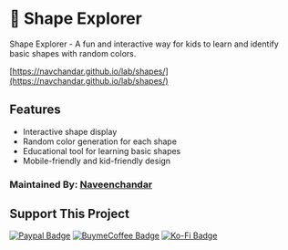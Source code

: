 
# 🔼 Shape Explorer

Shape Explorer - A fun and interactive way for kids to learn and identify basic shapes with random colors.


[https://navchandar.github.io/lab/shapes/](https://navchandar.github.io/lab/shapes/)



## Features
- Interactive shape display
- Random color generation for each shape
- Educational tool for learning basic shapes
- Mobile-friendly and kid-friendly design


### Maintained By: <a style="display:inline-block;" href="https://navchandar.github.io/">Naveenchandar</a>


## Support This Project

[![Paypal Badge](https://img.shields.io/badge/-Paypal-0070ba?style=for-the-badge&logo=data%3Aimage%2Fjpeg%3Bbase64%2C%2F9j%2F4AAQSkZJRgABAQAAAQABAAD%2F2wBDAAIBAQIBAQICAgICAgICAwUDAwMDAwYEBAMFBwYHBwcGBwcICQsJCAgKCAcHCg0KCgsMDAwMBwkODw0MDgsMDAz%2F2wBDAQICAgMDAwYDAwYMCAcIDAwMDAwMDAwMDAwMDAwMDAwMDAwMDAwMDAwMDAwMDAwMDAwMDAwMDAwMDAwMDAwMDAz%2FwgARCAAwADADAREAAhEBAxEB%2F8QAHQAAAgIBBQAAAAAAAAAAAAAABwgGCQIAAwQFCv%2FEABwBAAEEAwEAAAAAAAAAAAAAAAYCAwcIAAEFBP%2FaAAwDAQACEAMQAAAAdZSiYpqCdXycvSppyvSMUbKuLEBqPeeyxsX4su2oRUX2QQweZr0j8qBdJUyhfS8vqPk%2FEV3tVbWaafq4naOlKlyuxybCnaAD9sq5XBxxSVysGLjOdMLWa4WvNYLKIfSoU5sq7yAEYZOOCWb7LwozP%2F%2FEAD0QAAAFAwMBBAQJDQAAAAAAAAECAwQFBgcIABESCSExUbUKd5bTExQXIiM4cYGyMjM3QUJHV2GCg5Oh0f%2FaAAgBAQABPwDA%2FBOyVX4SWdlpaztqZKVlKHhHTx68pJg4cO11GCBzqqHMkJjnMYRMYwiOpvA%2FHWnYpZ49srZts2aJmUWWNRkcBCFKG5hH6HuAA30NqsOAP2W%2FsH7IR%2FuNQdjsQaheC1aW3sO4WN3FJSEf7jTXp94%2BuEiGJZGzqhD9oGCjY7tAf7Os7MFLJ0dhFeSWibNWqi5SLoabeNHbOk2CLhmsmwXOmomoVIDEOUxQMBiiA66eX1ArGer%2BA8tQ11vLjrUB0%2Fat%2BKujs3z8SNkxIqKahimHifYQ7e42lq4lEC8jzEmUviLs%2FwD3Ta6Mk0U5pT0omYP2ivVCj%2BLXo4eXVUVjcyq6Cm6gfTER8QTeMwevTKmanKYxRKnyEfyuW466gwGHAC%2BX0n7v5%2Fy1xrp5ciYBWOKHYBbfQHlzfXpM9x14K0Nu4NAwcJp0%2BFwX%2BSZUBLqpltkiE8e3RC8zCBS8x8ADfXSKoCoLP3IYVYJVmK8m7aJtC8vzqQn3NyAB%2FwBDrqF%2FUAvoXwt9PeWrjrp8Bw6fdkDeNvYDy5vr0mWuzvr80NT3MTN2EWq7%2FqUMBR%2FBrFzGSlbuW6WlqgZKulwcCinxUMQOIfZq32CNKtDg8h6QcvBKOxVNlVQ3%2B4dtYOYMzU5WEZUEwzJHQ0SsksVuqUyainEdwKBdg27tdQr5mAV9fV9P%2BWuddPMAPgFY3l%2FD%2BB8uQ11P%2Bjlc7N%2FIY9VRFQQDWNSQM3bJuhUE5CchEAHYNU3jdIYsMho2SdM3r9qqZRRRrv8ABmEw7bBv9msE6EYw2MdLqHj2qbtymdZUTIFBQxvhTB2jtv3AGg7zcdvm9gB%2BouuoaQwYB3z9X0%2F5c41g5nRY%2BlMG7NRMteW1cXLRVEQjV4ydVbHoOGixGCJTpqEOqBiHIYBKJTAGidQ%2BwJQMX5cbPe2kb77U3d%2FDmpZo0k%2BuDYV2%2BOO5llawj%2BRjfcvqDz0x0gYdFmxvVZtq1alEqSZKyjgAgf5tE6h1gOH6c7P%2B2cb77Wc2dllKtwfvHExd5LVyspK0PNs2bJnVrBZw7WUYLkTTTTKqJjnMbYoFKA6%2F%2F8QAJREAAQMDAgYDAAAAAAAAAAAAAQACAwQFEQYhBxASEyIxQVFS%2F9oACAECAQE%2FAPTyVEySeQRsCFhuDvcZTrFVN9xqSLtPDZRhNGHloRHytDUzJ7k1jgjBGwbgLs0rh5ALiJZqQQNqIAnHJ8VnA6VwspuueSX84VwLx8ppL1WWyOS2TOn9Y2VQOlxaz7K9vXC2EMppXfrCgoWTjL06O307vMgFa21tSw0rqGl3JUjhISftAjGXLSesKOgpe28bqxXZtZRiePYFa9uM0t3lLX%2BITnuduTyzhqcD1BoCptWXWKM08cmGKoqHzydx5yTz%2F8QAJREAAQMCBgIDAQAAAAAAAAAAAQACAwQRBQYSISJRBzEQFUET%2F9oACAEDAQE%2FAG%2BrIyCPmUa%2BDtMxCDtMlAFmFWYNym%2Fqx%2BoMVEXD2mTTu9FXqO1lzEJGnROVZhGoot2t0s4TD%2BTG9qhYAdSufZNlmjNx%2B3pqWgfyaTdUz7Qt%2FTYIbut2s3uvI1vSztnWuwiqFPRuspM2ZoxFuhriWnoLxp41r6itbiNe06RvuomiOPirtJ4hYzgdTUPL2ryPSzfdSQyb2svFGERQZchbJGNe97hMY1gs0W%2BOWi9lyMe6rcg4LUzCpliu8%2ByqSmjp4RFELAfP%2F9k%3D&logoColor=white&link=https://paypal.me/navchandar//)](https://paypal.me/navchandar/) 
[![BuymeCoffee Badge](https://img.shields.io/badge/-Buy%20a%20Coffee-ff813f?style=for-the-badge&logo=data%3Aimage%2Fpng%3Bbase64%2CiVBORw0KGgoAAAANSUhEUgAAADAAAAAwCAIAAADYYG7QAAAAAXNSR0IArs4c6QAAAARnQU1BAACxjwv8YQUAAAAJcEhZcwAAEnQAABJ0Ad5mH3gAAAP5SURBVFhH7ZdrTFNnGMfftvSUXmTcBtNCWy6mXBRoAZWL1GAgIRnSiGOZkmF0W3YpJEYXtIm3qPEWP%2BgHRRogQLgmEmPiEpOZGBSX%2BAUZLES3%2Bc0PRiMJX5a5ubPnlCMxT9tznrcDYxae%2FD6c0vP%2Bn185p%2B95ysTjnveKFSE1VoTU%2BF8Ina3NIjL4ST5aqwq30K3PCxzpViLVztVouSrcQk1FaSK59Hr93b0ulKAMn9Bs6wboIXcjVGlJcYt7DQpRhiRUk5UAVGfEGwTw4a7sZPNCQkNOMkoOhSQUo9OWlZXV%2FIdqbm622WwNeakoORSqUFdXl3wZoq3GxsalFBIEvdEYC5gAkxEwA2bTIpa3juGthXOAhVWAwSAsmdD%2B8rRUi%2FChWV%2FsENz5zJXHioBcVpjLCnJYgZOtfwO8LARypXfhHDjZ7WDF6UyjYVszEyAHJYdCEgJ2FaRAonh6o%2Fg74yPAnhxhULd3F6LMsFCFTlQ7rHEG6fhRSEsFppl4kf3wtST09EDZ24GRoApNf1cCoT996RJvWXBXBX6UhL4qZ5vSLSgwElShv45WgVCP1yneiMddFbgmCXmyNLtdH6HASFCFAGeyqb0yXey14a4KjEhCKas0Z2oyUVokOIRgn5W2Wq77OsCen5JuoOufUR%2F7JKHLH6%2B1J1kSLUZTrAEO7FaBSrKwOkGAsiaY7fGxKDYsJKHxPUXwKdva2k5EWy6Xy5OdgmLDQhKaO1QBQqOjo%2FJTgL%2Fchet9G60oNizUe2ibM8nr9crxnDUzMwOfZ%2BIL0mBEFfJX2bIz7HIHzhoaGgKheX8lygwLVWhoR64UOj8vN%2BEpv9%2BfnRqPAiNBFZoJ7tQTExNyE56qr6%2F35i%2FDxijE6Do6OuQmPJVhSzvssaO0SHAIua0f%2BHw%2BuQm55ubmpG9oUx5KiwSHUEtRqmdzpdyHXOPj4yA021qK0iLBIQS%2FyCC6s7MTNqTh4eGBgYG%2Bvr6enh6YbuGPcDUDgUB3d3dvb29%2Ff%2F%2Fg4ODIyMjY2FhdXd0GexKKUoBDCAYaEEKl1Wr0MRqDQWuM1QmCVqfTwHCIao%2BbekcDHELAy4MV%2FdtzwOzPB9q%2FH7N%2Ffgt5mgZ5%2FSt7dZ%2F9cYElGnWwy79oL0c5CvAJAb%2F4SqU9V3VMC45m5bZVaLkq3EKvj1V1NRDGtOBoxnWxFuAWAr6vIIxpwdHsXC11LlskGqF6Z5L6mBZgz06yGzvXobWqRCMEX5xXR6rESS2WWGRS%2Bvdc%2FTSqcPSaAgj9%2FG2JeE%2FAHovckYT2bXmHQudrM6eumKZusvBcYlPtrDLzXQmlxRmk%2FY5QaCGFaNY8%2FKaYCFpIIRqhZWVFSI0VIWWOe%2F4FR6A6eCoawHAAAAAASUVORK5CYII%3D&logoColor=white&link=https://www.buymeacoffee.com/navchandar//)](https://www.buymeacoffee.com/navchandar/) 
[![Ko-Fi Badge](https://img.shields.io/badge/-Buy%20a%20KoFi-ff5f5f?style=for-the-badge&logo=data%3Aimage%2Fpng%3Bbase64%2CiVBORw0KGgoAAAANSUhEUgAAADAAAAAwCAIAAADYYG7QAAAAAXNSR0IArs4c6QAAAARnQU1BAACxjwv8YQUAAAAJcEhZcwAAEnQAABJ0Ad5mH3gAAAOiSURBVFhH7ZbLTxRBEMb963gkJIRleS4JyyJnDnqFKA%2BREOXAgcAJhAMEL77xoBdEjSQY8II3wchrgQUUdmZnusqvpofZzfDoBdF4mM2XSae3u%2BrXVdU1c4NLSv4rRUAmRUAmRUAmRUAmRUAmRUAmRUAmRUAmGYBo9jVlLfp1REfHfyjOZGjxM93v59JSMa6fp2QC2ssQMTkuuerqyjmQchTr38ICJZrE%2FllMBiB3M02KtEVflp0f2LmLJrUcV2PIwRBsy5bx2ndqTIR8aRmA1JYPpGDXdhxFsJdTFAzYsl1XhSftHNZrGkFc%2BUrLX2g7LSiYPM7K4NMCl5eH3EEmoO0dDQQf8Ef7BzwzQ733qKuLp6Zodw8EqDB%2B8pR6eqi7myYmaGs7h2joOGHLwSE3NIi1eJwnJ1l5GbRzwtTdU%2BhLqzggnNh16fAnd3aqqipqaBBVx%2BjWbZqb47t3KBaj%2BnqZxKC9nTY2XThGbLAXuxL57NDMY0FBkIjow8dgPlBxQFnLgplXs1RdrVpvcipFLS2EZ1OTcCQSMsYM1NaGNfxoAuuxC1R5ICQIVdzcLJcOBQCg9Y1CX1rFAVkWskAjI1RXCxpOJhUE00kPApJx0hcQe3sdrEeEcMUCIH2nYjG1uS0Fjr929wJHgS4RIRobo5oaam3V7uWsAYeewSCVUnV1PDCA0g6n7NojxEtLUiU6JJojJDhD%2FAD95u0ZKfN0TTWEK2PnbAxGR1G2ChVTGJ6ABsHDVerry7cibCm4ZTRxXbfMu%2FbSWrIWP3ioauJ%2BkAImTVNbSx0dlMlIg9BMf6sPedbBhB7IjkNDQ1wTVwFTczODBplCHzo89LrlCY33hHshgJ3jrBwJ49U1bmwM%2BdIyAZ10atiVCHlxkh4zOqpA4DEhg6gb7u%2Fn4ywuF3q3rNTSWLAAkQZjXlzkpqu%2By%2FJAiJD%2FApHTSz2Nj0v9trSAjAcHJX5K5Wm8Lf5gd492dunHOs2%2Fp55en%2BMsGqjYGgp85Jlw1ulpac3DwxI2ZPOEBuh6sezN7EvrQresrMxbPocGMgDRt1W5n8GtKYgTnlK8y8soW0mirvrC2GAXFmxucUWFbxAcZWWB8TNlAGLkBT%2FLCoBCQpyEww7Pi3T9PnsudkwcgUxAFRX0bl7sotPDsf7gKhQcn573ZuQkKytS77Bzfo5CMgFBCPj0NKfTwcdoUcKn5ouXPs1lVATQv1UEZFIEZFIEZFIEZFIEdLFKSn4Dz0s70NgRCBAAAAAASUVORK5CYII%3D&logoColor=1fb3ef&link=https://ko-fi.com/navchandar//)](https://ko-fi.com/navchandar/) 


